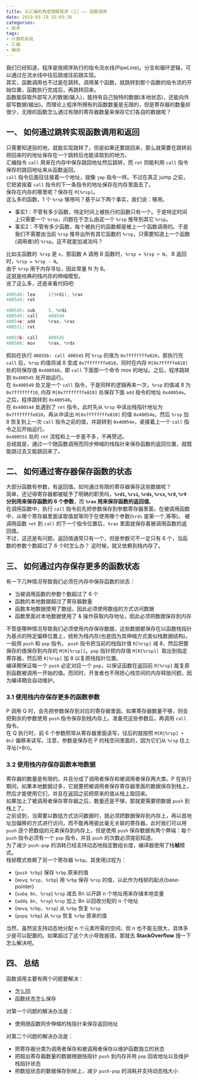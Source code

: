```yaml
---
title: 从汇编的角度理解程序（三）—— 函数调用
date: 2019-03-10 15:03:36
categories:
- 技术
tags:
- 计算机系统
- 汇编
- 编译
---
```


我们已经知道，程序是按顺序执行的指令流水线(PipeLine)。分支和循环逻辑，可以通过在流水线中往后跳或往前跳实现。  
其实，函数调用也不过是在跳转。调用某个函数，就跳转到那个函数的指令流的开始位置，函数执行完成后，再跳转回来。  
函数能获取外部写入的数据(输入)，能持有自己独特的数据(本地状态)，还能向外部写数据(输出)。而理论上程序所拥有的函数数量是无限的，但是寄存器的数量却很少，无限的函数怎么通过有限的寄存器数量来保存它们各自的数据呢？
<!--more-->  

## 一、 如何通过跳转实现函数调用和返回
只需要知道目的地，就能实现跳转了。但是如果还要跳回来，那么就需要在跳转前把回来时的地址保存在一个跳转后也能读取到的地方。  
汇编指令 `call` 用来在内存中保存跳回地址然后跳转，而 `ret` 则能利用 `call` 指令保存的跳回地址来从函数返回。  
`call` 指令后面往往接着一个地址，就像 `jmp` 指令一样。不过在真正 jump 之前，它把紧挨着 `call` 指令的下一条指令的地址保存在内存里面去了。  
保存在内存的哪里呢？保存在 `M[%rsp]`。  
这么多的函数，1 个 `%rsp` 够用吗？基于以下两个事实，我们说：够用。  
- 事实1：不管有多少函数，特定时间上被执行的函数只有一个。于是特定时间上只需要一个 `%rsp`，问题在于怎么由这一个 `%rsp` 推导到其它 `%rsp`。
- 事实2：不管有多少函数，每个被执行的函数都是被上一个函数调用的。于是我们不需要由当前 `%rsp` 推导出所有其它函数的 `%rsp`，只需要知道上一个函数(调用者)的 `%rsp`。这不就是加减法吗？   

比如主函数的` %rsp` 是 `x`，那函数 A 调用 B 函数时，`%rsp = %rsp + N`， B 返回时，`%rsp = %rsp - N`。  
由于 `%rsp` 用于内存寻址，因此常量 N 为 8。  
这就是经典的栈内存的伸缩模型。  
说了这么多，还是来看代码吧:  
```c
400540: lea     2(%rdi), %rax
400544: ret

400545: sub     5, %rdi
400549: call    400540
40054e: add     %rax, %rax
400551: ret

40055b: call    400545
400560: mov     %rax, %rdx
```
假如在执行 `40055b: call 400545` 时 `%rsp` 的值为 `0x7fffffffe820`，那执行完 `call` 后，`%rsp` 的值将减 8 变成 `0x7fffffffe818`，同时在内存 `M[0x7fffffe818]` 处的将保存值 `0x400560`，即 `call` 下面那一个命令 mov 的地址。之后，程序跳转到 `0x400545` 处开始运行。  
在 `0x400549` 处又是一个 `call` 指令，于是同样的逻辑再来一次，`%rsp` 的值减 8 为 `0x7fffffff10`, 内存 `M[0x7fffffffe810]` 处保存下面 `add` 指令的地址 `0x40054e`。之后，程序跳转到 `0x400540`。  
在 `0x400544`  处遇到了 `ret` 指令，此时先从 `%rsp` 中读出栈指针地址为 `0x7fffffffe810`，再从中读出 `M[0x7fffffffe810]` 的值 `0x40054e`。然后 `%rsp` 加 8 恢复到上一次 `call` 指令之前的值，并跳转到 `0x40054e`，紧接着上一个 `call` 指令之后开始运行。  
`0x400551` 处的 `ret` 流程和上一步差不多，不再赘述。  
总结就是，通过一个随函数调用而同步伸缩的栈指针来保存函数的返回位置，就既能跳过去又能跳回来了。  

## 二、 如何通过寄存器保存函数的状态  
大部分函数有参数，有返回值。如何通过有限的寄存器保存这些数据呢？  
简单，还记得寄存器都被赋予了明确的职责吗，**`%rdi`, `%rsi`, `%rdx`, `%rcx`, `%r8`, `%r9` 分别用来保存函数的 6 个参数**，而 **`%rax` 用来保存函数的返回值**。  
在调用函数中，执行 `call` 指令前先把参数保存到参数寄存器里面，在被调用函数中，从哪个寄存器里面读取值就等同于在使用哪个参数(`%rdi` 是第一个,等等)。
被调用函数 `ret` 到 `call` 的下一个指令位置后，`%rax` 里面就保存着被调用函数的返回值。  
不过，这还是有问题。返回值通常只有一个，但是参数可不一定只有 6 个，当函数的参数个数超过了 6 个时怎么办？
这时候，就又依赖到栈内存了。  

## 三、 如何通过内存保存更多的函数状态
有一下几种情况导致我们必须在内存中保存函数的状态：
- 当被调用函数的参数个数超过了 6 个
- 函数的本地数据超过了寄存器数量
- 函数本地数据使用了数组，因此必须使用数组的方式访问数据
- 函数里面对本地数据使用了 & 操作获取内存地址，因此必须把数据保存到内存

不管是哪种情况导致我们必须使用内存保存数据，这些数据都保存在以函数栈指针为基点的特定偏移位置上，统称为栈内存(也是因为其伸缩方式类似栈数据结构)。  
一般用 `push` 和 `pop` 指令。 `push` 指令把当前的栈指针值 `R[%rsp]` 减 8，然后把要保存的值保存到内存的 `M[R[%rsp]]`。`pop` 指针把内存值 `M[R[%rsp]] `取出到指定寄存器，然后把 `R[%rsp]` 加 8 以复原栈指针位置。  
编译期保证每一个 `push` 必定对应一个 `pop`，以保证函数在返回前 `R[%rsp]` 能复原到函数被调用一开始的值。而同时，开发者也不用担心栈空间的内存释放问题，因为编译期会自动维护。  

### 3.1 使用栈内存保存更多的函数参数
P 调用 Q 时，会先把参数保存到对应的寄存器里面。如果寄存器数量不够，则会把剩余的参数使用 `push` 指令保存到栈内存上。准备完这些参数后，再调用 `call` 指令。  
在 Q 执行时，前 6 个参数照常从寄存器里面读写，往后的就按照 `M[R[%rsp] + 8n]` 偏移来读写。注意，参数是保存在 P 的栈空间里面的，因为它们从 `%rsp` 往上寻址(+8n)。  

### 3.2 使用栈内存保存函数本地数据
寄存器的数量是有限的，并且分成了调用者保存和被调用者保存两大类。P 在执行期间，如果本地数据过多，它就要把被调用者保存寄存器里面的数据保存到栈上，然后才能使用它们，并且在返回之前把原来的值从栈上取回来。  
如果加上了被调用者保存寄存器之后，数量还是不够，那就更需要把数据 `push` 到栈上了。  
之前说到，当需要以数组方式访问数据时，就必须把数据保存到内存上，再以首地址加偏移的方式进行访问，而不能再用彼此毫无关联的寄存器。此时我们可以用 `push` 逐个把数组的元素保存到内存上，但是使用 `push` 保存数据有两个弊端：每个 `push` 指令必须有一个 `pop` 指令，并且 `push` 的次数必须提前知道。  
为了减少 `push-pop` 的消耗已经支持动态地指定数组长度，编译器使用了栈**帧**模式。  
栈帧模式依赖了另一个寄存器 `%rbp`。其使用过程为：
- (`push %rbp`) 保存 `%rbp` 原来的值
- (`movq %rsp, %rbp`) 用 `%rbp` 保存 `%rsp` 的值，以此作为栈帧的起点(base-pointer)
- (`subq 8n, %rsp`) `%rsp` 减去 8n 以开辟 n 个地址用来存储本地变量
- (`addq 8n, %rsp`) `%rsp` 加上 8n 以回收分配的 n 个地址
- (`movq %rbp, %rsp`) 从 `%rbp` 恢复 `%rsp`
- (`popq %rbp`) 从 `%rsp` 恢复 `%rbp` 原来的值  

当然，虽然说支持动态地分配 n 个元素所需的空间，但 n 也不能无限大，具体多少是可以配置的。如果超过了这个大小导致报错，那就去 **StackOverflow** 搜一下怎么解决吧。  

## 四、 总结
函数调用主要有两个问题要解决：
- 怎么回
- 函数状态怎么保存  

对第一个问题的解决办法是：
- 使用随函数同步伸缩的栈指针来保存返回地址  
 
对第二个问题的解决办法是：
- 把寄存器分类为调用者保存和被调用者保存以维护函数独立的状态
- 把超出寄存器数量的数据根据栈指针 `push` 到内存并用 `pop` 回收地址以及维护栈指针状态
- 把数组状态的数据保存到帧上，减少 `push-pop` 的消耗并支持动态栈大小
